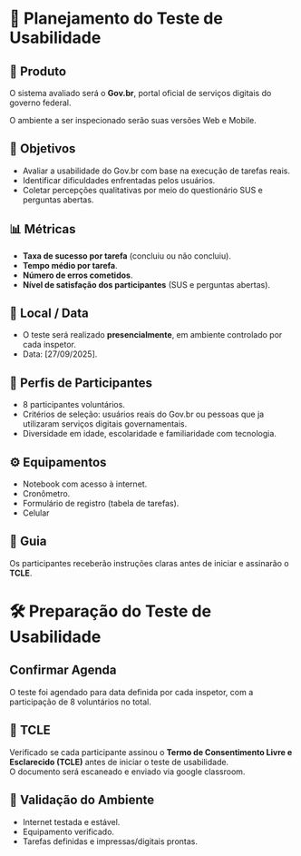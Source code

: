 # 📌 Planejamento do Teste de Usabilidade

## 🎯 Produto
O sistema avaliado será o **Gov.br**, portal oficial de serviços digitais do governo federal.

O ambiente a ser inspecionado serão suas versões Web e Mobile.

## 🎯 Objetivos
- Avaliar a usabilidade do Gov.br com base na execução de tarefas reais.  
- Identificar dificuldades enfrentadas pelos usuários.  
- Coletar percepções qualitativas por meio do questionário SUS e perguntas abertas.  

## 📊 Métricas
- **Taxa de sucesso por tarefa** (concluiu ou não concluiu).  
- **Tempo médio por tarefa**.  
- **Número de erros cometidos**.  
- **Nível de satisfação dos participantes** (SUS e perguntas abertas).  

## 📍 Local / Data
- O teste será realizado **presencialmente**, em ambiente controlado por cada inspetor.  
- Data: [27/09/2025].  

## 👤 Perfis de Participantes
- 8 participantes voluntários.  
- Critérios de seleção: usuários reais do Gov.br ou pessoas que ja utilizaram serviços digitais governamentais.  
- Diversidade em idade, escolaridade e familiaridade com tecnologia.  

## ⚙️ Equipamentos
- Notebook com acesso à internet.   
- Cronômetro.  
- Formulário de registro (tabela de tarefas).
- Celular 

## 📘 Guia
Os participantes receberão instruções claras antes de iniciar e assinarão o **TCLE**.


# 🛠️ Preparação do Teste de Usabilidade

## Confirmar Agenda
O teste foi agendado para data definida por cada inspetor, com a participação de 8 voluntários no total.

## 📝 TCLE
Verificado se cada participante assinou o **Termo de Consentimento Livre e Esclarecido (TCLE)** antes de iniciar o teste de usabilidade.  
O documento será escaneado e enviado via google classroom.

## 🔎 Validação do Ambiente
- Internet testada e estável.  
- Equipamento verificado.  
- Tarefas definidas e impressas/digitais prontas. 
